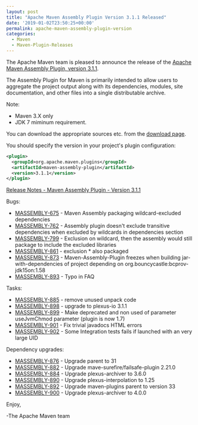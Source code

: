 ```yaml
---
layout: post
title: "Apache Maven Assembly Plugin Version 3.1.1 Released"
date: '2019-01-02T23:50:25+00:00'
permalink: apache-maven-assembly-plugin-version
categories:
  - Maven
  - Maven-Plugin-Releases
---
```

The Apache Maven team is pleased to announce the release of the [Apache
Maven Assembly Plugin, version 3.1.1](https://maven.apache.org/plugins/maven-assembly-plugin/).

The Assembly Plugin for Maven is primarily intended to allow users to aggregate
the project output along with its dependencies, modules, site documentation,
and other files into a single distributable archive.

Note:

* Maven 3.X only
* JDK 7 miminum requirement.

You can download the appropriate sources etc. from the [download page](https://maven.apache.org/plugins/maven-assembly-plugin/download.cgi).

You should specify the version in your project's plugin configuration:

```xml
<plugin>
  <groupId>org.apache.maven.plugins</groupId>
  <artifactId>maven-assembly-plugin</artifactId>
  <version>3.1.1</version>
</plugin>
```

<!-- more -->

[Release Notes - Maven Assembly Plugin - Version 3.1.1](https://issues.apache.org/jira/secure/ReleaseNote.jspa?projectId=12317220&version=12341358)

Bugs:

* [MASSEMBLY-675](https://issues.apache.org/jira/browse/MASSEMBLY-675) - Maven Assembly packaging wildcard-excluded dependencies
* [MASSEMBLY-762](https://issues.apache.org/jira/browse/MASSEMBLY-762) - Assembly plugin doesn't exclude transitive dependencies when excluded by wildcards in dependencies section
* [MASSEMBLY-799](https://issues.apache.org/jira/browse/MASSEMBLY-799) - Exclusion on wildcard, then the assembly would still package to include the excluded libraries
* [MASSEMBLY-861](https://issues.apache.org/jira/browse/MASSEMBLY-861) - exclusion * also packaged
* [MASSEMBLY-873](https://issues.apache.org/jira/browse/MASSEMBLY-873) - Maven-Assembly-Plugin freezes when building jar-with-dependencies of project depending on org.bouncycastle:bcprov-jdk15on:1.58
* [MASSEMBLY-893](https://issues.apache.org/jira/browse/MASSEMBLY-893) - Typo in FAQ

Tasks:

* [MASSEMBLY-885](https://issues.apache.org/jira/browse/MASSEMBLY-885) - remove unused unpack code
* [MASSEMBLY-898](https://issues.apache.org/jira/browse/MASSEMBLY-898) - upgrade to plexus-io 3.1.1
* [MASSEMBLY-899](https://issues.apache.org/jira/browse/MASSEMBLY-899) - Make deprecated and non used of parameter useJvmChmod parameter (plugin is now 1.7)
* [MASSEMBLY-901](https://issues.apache.org/jira/browse/MASSEMBLY-901) - Fix trivial javadocs HTML errors
* [MASSEMBLY-902](https://issues.apache.org/jira/browse/MASSEMBLY-902) - Some Integration tests fails if launched with an very large UID

Dependency upgrades:

* [MASSEMBLY-876](https://issues.apache.org/jira/browse/MASSEMBLY-876) - Upgrade parent to 31
* [MASSEMBLY-882](https://issues.apache.org/jira/browse/MASSEMBLY-882) - Upgrade mave-surefire/failsafe-plugin 2.21.0
* [MASSEMBLY-884](https://issues.apache.org/jira/browse/MASSEMBLY-884) - Upgrade plexus-archiver to 3.6.0
* [MASSEMBLY-890](https://issues.apache.org/jira/browse/MASSEMBLY-890) - Upgrade plexus-interpolation to 1.25
* [MASSEMBLY-892](https://issues.apache.org/jira/browse/MASSEMBLY-892) - Upgrade maven-plugins parent to version 33
* [MASSEMBLY-900](https://issues.apache.org/jira/browse/MASSEMBLY-900) - Upgrade plexus-archiver to 4.0.0

Enjoy,

-The Apache Maven team
